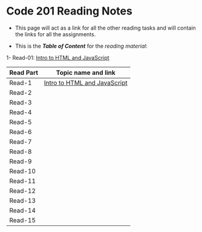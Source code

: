 # Code 201 Reading Notes

* This page will act as a link for all the other reading tasks and will contain the links for all the assignments.

* This is the ***Table of Content*** for the *reading material*:

1- Read-01: [Intro to HTML and JavaScript](https://badwan95.github.io/reading-notes/class/class-01.md)
 

| Read Part                    |       Topic name and link
-------------------------------|-----------------------------------
| Read-1                       | [Intro to HTML and JavaScript](https://badwan95.github.io/reading-notes/class/class-01.md)
| Read-2                       |
| Read-3                       |
| Read-4                       |
| Read-5                       |
| Read-6                       |
| Read-7                       |
| Read-8                       |
| Read-9                       |
| Read-10                      |
| Read-11                      |
| Read-12                      |
| Read-13                      |
| Read-14                      |
| Read-15                      |
